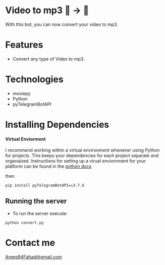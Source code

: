 # Video to mp3 📸 -> 🎤
With this bot, you can now convert your video to mp3.


# Features
- Convert any type of Video to mp3.

# Technologies
- moviepy
- Python 
- pyTelegramBotAPI

# Installing Dependencies

#### Virtual Enviorment 

I recommend working within a virtual environment whenever using Python for projects. This keeps your dependencies for each project separate and organaized. Instructions for setting up a virual enviornment for your platform can be found in the [python docs](https://packaging.python.org/guides/installing-using-pip-and-virtual-environments/)

then 

```bash
pip install pyTelegramBotAPI==3.7.6
```

## Running the server

- To run the server  execute:

```
python convert.py
```


# Contact me 
Areeg94Fahad@gmail.com
